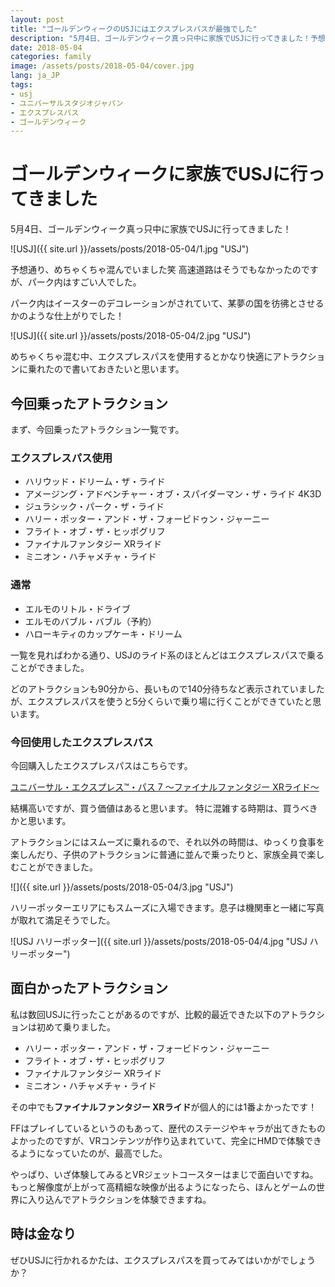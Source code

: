 ```yaml
---
layout: post
title: "ゴールデンウィークのUSJにはエクスプレスパスが最強でした"
description: "5月4日、ゴールデンウィーク真っ只中に家族でUSJに行ってきました！予想通り、めちゃくちゃ混んでいました笑高速道路はそうでもなかったのですが、パーク内はすごい人でした。パーク内はイースターのデコレーションがされていて、某夢の国を彷彿とさせるかのような仕上がりでした！"
date: 2018-05-04
categories: family
image: /assets/posts/2018-05-04/cover.jpg
lang: ja_JP
tags:
- usj
- ユニバーサルスタジオジャパン
- エクスプレスパス
- ゴールデンウィーク
---
```


# ゴールデンウィークに家族でUSJに行ってきました

5月4日、ゴールデンウィーク真っ只中に家族でUSJに行ってきました！

![USJ]({{ site.url }}/assets/posts/2018-05-04/1.jpg "USJ")

予想通り、めちゃくちゃ混んでいました笑
高速道路はそうでもなかったのですが、パーク内はすごい人でした。

パーク内はイースターのデコレーションがされていて、某夢の国を彷彿とさせるかのような仕上がりでした！

![USJ]({{ site.url }}/assets/posts/2018-05-04/2.jpg "USJ")

めちゃくちゃ混む中、エクスプレスパスを使用するとかなり快適にアトラクションに乗れたので書いておきたいと思います。


## 今回乗ったアトラクション

まず、今回乗ったアトラクション一覧です。

### エクスプレスパス使用
- ハリウッド・ドリーム・ザ・ライド
- アメージング・アドベンチャー・オブ・スパイダーマン・ザ・ライド 4K3D
- ジュラシック・パーク・ザ・ライド
- ハリー・ポッター・アンド・ザ・フォービドゥン・ジャーニー
- フライト・オブ・ザ・ヒッポグリフ
- ファイナルファンタジー XRライド
- ミニオン・ハチャメチャ・ライド

### 通常
- エルモのリトル・ドライブ
- エルモのバブル・バブル（予約）
- ハローキティのカップケーキ・ドリーム


一覧を見ればわかる通り、USJのライド系のほとんどはエクスプレスパスで乗ることができました。

どのアトラクションも90分から、長いもので140分待ちなど表示されていましたが、エクスプレスパスを使うと5分くらいで乗り場に行くことができていたと思います。

### 今回使用したエクスプレスパス

今回購入したエクスプレスパスはこちらです。

[ユニバーサル・エクスプレス™・パス 7 ～ファイナルファンタジー XRライド～](http://www.usj.co.jp/ticket/expresspass/exp-7-xr.html)

結構高いですが、買う価値はあると思います。
特に混雑する時期は、買うべきかと思います。

アトラクションにはスムーズに乗れるので、それ以外の時間は、ゆっくり食事を楽しんだり、子供のアトラクションに普通に並んで乗ったりと、家族全員で楽しむことができました。

![]({{ site.url }}/assets/posts/2018-05-04/3.jpg "USJ")

ハリーポッターエリアにもスムーズに入場できます。息子は機関車と一緒に写真が取れて満足そうでした。

![USJ ハリーポッター]({{ site.url }}/assets/posts/2018-05-04/4.jpg "USJ ハリーポッター")


## 面白かったアトラクション

私は数回USJに行ったことがあるのですが、比較的最近できた以下のアトラクションは初めて乗りました。

- ハリー・ポッター・アンド・ザ・フォービドゥン・ジャーニー
- フライト・オブ・ザ・ヒッポグリフ
- ファイナルファンタジー XRライド
- ミニオン・ハチャメチャ・ライド

その中でも**ファイナルファンタジー XRライド**が個人的には1番よかったです！

FFはプレイしているというのもあって、歴代のステージやキャラが出てきたものよかったのですが、VRコンテンツが作り込まれていて、完全にHMDで体験できるようになっていたのが、最高でした。

やっぱり、いざ体験してみるとVRジェットコースターはまじで面白いですね。もっと解像度が上がって高精細な映像が出るようになったら、ほんとゲームの世界に入り込んでアトラクションを体験できますね。

## 時は金なり

ぜひUSJに行かれるかたは、エクスプレスパスを買ってみてはいかがでしょうか？